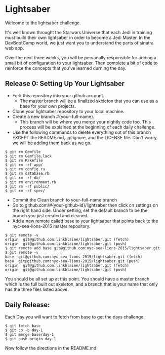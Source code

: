 # Lightsaber

Welcome to the lightsaber challenge. 

It's well known throught the Starwars Universe that each Jedi in training must build their own lightsaber in order to become a Jedi Master. In the DevBootCamp world, we just want you to understand the parts of sinatra web app. 

Over the next three weeks, you will be personally responsible for adding a small bit of configuration to your lightsaber. Then complete a bit of code to reinforce the concepts that you've learned durning the day. 

## Release 0: Setting Up Your Lightsaber 

- Fork this repository into your github account.
  - The master branch will be a finalized skeleton that you can use as a base for your own projects. 
- Clone your lightsaber repository to your local machine.
- Create a new branch #{your-full-name}. 
  - This branch will be where you merge your nightly code too. This process will be explained at the beginning of each daily challenge.
- Use the following commands to delete everything out of this branch EXCEPT the README.md, .gitignore, and the LICENSE file. Don't worry, we will be adding them back as we go. 

```
$ git rm Gemfile
$ git rm Gemfile.lock
$ git rm Rakefile
$ git rm -rf app/
$ git rm config.ru
$ git rm database.rb
$ git rm -rf db/
$ git rm environment.rb
$ git rm -rf public/
$ git rm -rf spec/  
```



- Commit the Clean branch to your-full-name branch
- Go to github.com/#{your-github-id}/lightsaber then click on settings on the right hand side. Under setting, set the default branch to be the branch you just created and cleaned. 
- Add a new remote called base to your lightsaber that points back to the nyc-sea-lions-2015 master repository. 

```
$ git remote -v
origin  git@github.com:linkblaine/lightsaber.git (fetch)
origin  git@github.com:linkblaine/lightsaber.git (push)
$ git remote add base git@github.com:nyc-sea-lions-2015/lightsaber.git
$ git remote -v
base  git@github.com:nyc-sea-lions-2015/lightsaber.git (fetch)
base  git@github.com:nyc-sea-lions-2015/lightsaber.git (push)
origin  git@github.com:linkblaine/lightsaber.git (fetch)
origin  git@github.com:linkblaine/lightsaber.git (push)
```
You should be all set up at this point. You should have a master branch which is the full built out skeleton, and a branch that is your name that only has the three files listed above.

## Daily Release:

Each Day you will want to fetch from base to get the days challenge. 

```
$ git fetch base
$ git co -b day-1
$ git merge base/day-1
$ git push origin day-1
```

Now follow the directions in the README.md

